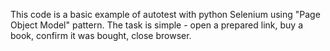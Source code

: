This code is a basic example of autotest with python Selenium using "Page Object Model" pattern.
The task is simple - open a  prepared link, buy a book, confirm it was bought, close browser.
